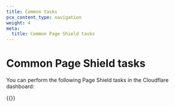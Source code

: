 ```yaml
---
title: Common tasks
pcx_content_type: navigation
weight: 4
meta:
  title: Common Page Shield tasks
---
```


# Common Page Shield tasks

You can perform the following Page Shield tasks in the Cloudflare dashboard:

{{<directory-listing>}}
